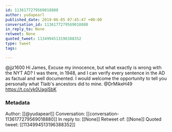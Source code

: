 ```yaml
---
id: 1136177279569018880
author: yudapearl
published_date: 2019-06-05 07:45:47 +00:00
conversation_id: 1136177279569018880
in_reply_to: None
retweet: None
quoted_tweet: 1134994513196388352
type: tweet
tags:

---
```


@jjz1600 Hi James, Excuse my innocence, but what exactly is wrong with the NYT AD? I was there, in 1948, and I can verify every sentence in the AD as factual and well documented. I would welcome the opportunity to tell you personally what Tlaib's ancestors did to mine. @DrMikeH49 https://t.co/yk0UagjSbK

### Metadata

Author: [[@yudapearl]]
Conversation: [[conversation-1136177279569018880]]
In reply to: [[None]]
Retweet of: [[None]]
Quoted tweet: [[1134994513196388352]]
